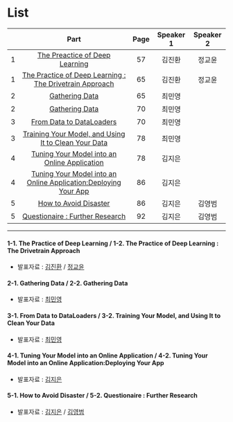 # List
| | Part | Page | Speaker 1 | Speaker 2 |
|:-:|:-----:|:----:|:---------:|:---------:|
|1|[The Preactice of Deep Learning](#1-1)|57|김진환|정교윤|
|1|[The Practice of Deep Learning : The Drivetrain Approach](#1-2)|65|김진환|정교윤|
|2|[Gathering Data](#2-1)|65|최민영| |
|2|[Gathering Data](#2-2)|70|최민영| |
|3|[From Data to DataLoaders](#3-1)|70|최민영||
|3|[Training Your Model, and Using It to Clean Your Data](#3-2)|78|최민영||
|4|[Tuning Your Model into an Online Application](#4-1)|78|김지은| |
|4|[Tuning Your Model into an Online Application:Deploying Your App](#4-2)|86|김지은| |
|5|[How to Avoid Disaster](#5-1)|86|김지은|김영범|
|5|[Questionaire : Further Research](#5-2)|92|김지은|김영범|



---

<div id="1-1"></div>
<div id="1-2"></div>

#### 1-1. The Practice of Deep Learning / 1-2. The Practice of Deep Learning : The Drivetrain Approach
* 발표자료 : [김진환](2nd_week_Sun_01_jinhwan.PDF) / [정교윤]()

    

<div id="2-1"></div>
<div id="2-2"></div>
    
#### 2-1. Gathering Data / 2-2. Gathering Data
* 발표자료 : [최민영](2nd_week_Sun_02,%2003_최민영.pdf)
    


<div id="3-1"></div>
<div id="3-2"></div>

#### 3-1. From Data to DataLoaders / 3-2. Training Your Model, and Using It to Clean Your Data
* 발표자료 : [최민영](2nd_week_Sun_02,%2003_최민영.pdf)
    




<div id="4-1"></div>
<div id="4-2"></div>

#### 4-1. Tuning Your Model into an Online Application / 4-2. Tuning Your Model into an Online Application:Deploying Your App
* 발표자료 : [김지은]()
    




<div id="5-1"></div>
<div id="5-2"></div>

#### 5-1. How to Avoid Disaster / 5-2. Questionaire : Further Research
* 발표자료 : [김지은]() / [김영범]()
  